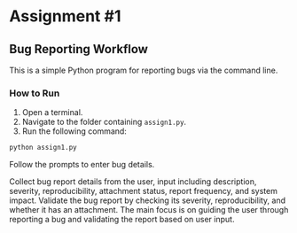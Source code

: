 # Assignment #1

## Bug Reporting Workflow

This is a simple Python program for reporting bugs via the command line.

### How to Run

1. Open a terminal.
2. Navigate to the folder containing `assign1.py`.
3. Run the following command:

```bash
python assign1.py
```

Follow the prompts to enter bug details.

Collect bug report details from the user, input including description, severity, reproducibility, attachment status, report frequency, and system impact.
Validate the bug report by checking its severity, reproducibility, and whether it has an attachment.
The main focus is on guiding the user through reporting a bug and validating the report based on user input.

